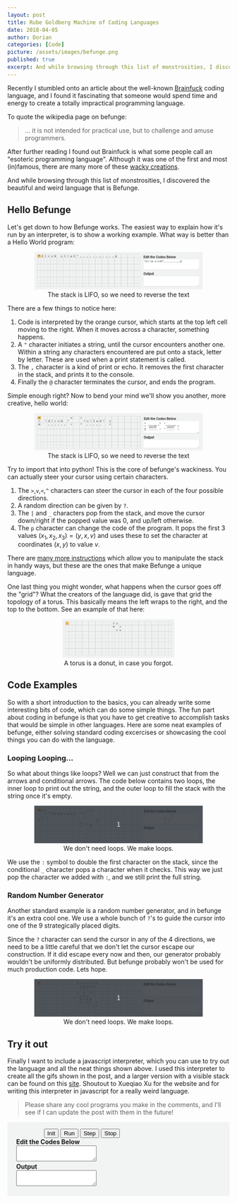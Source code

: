 ```yaml
---
layout: post
title: Rube Goldberg Machine of Coding Languages
date: 2018-04-05
author: Dorian
categories: [Code]
picture: /assets/images/befunge.png
published: true
excerpt: And while browsing through this list of monstrosities, I discovered the beautiful and weird language that is Befunge.
---
```


Recently I stumbled onto an article about the well-known [Brainfuck](https://www.wikiwand.com/en/Brainfuck) coding language, and I found it fascinating that someone would spend time and energy to create a totally impractical programming language. 

To quote the wikipedia page on befunge:

>... it is not intended for practical use, but to challenge and amuse programmers. 

After further reading I found out Brainfuck is what some people call an "esoteric programming language". Although it was one of the first and most (in)famous, there are many more of these [wacky creations](https://www.wikiwand.com/en/Esoteric_programming_language). 

And while browsing through this list of monstrosities, I discovered the beautiful and weird language that is Befunge.

## Hello Befunge

Let's get down to how Befunge works. The easiest way to explain how it's run by an interpreter, is to show a working example. What way is better than a Hello World program:

<figure style="text-align: center;">
    <img src="/assets/images/hello_world1.gif" style="width: 90%;">
    <figcaption> The stack is LIFO, so we need to reverse the text </figcaption>
</figure>

There are a few things to notice here:

1. Code is interpreted by the orange cursor, which starts at the top left cell moving to the right. When it moves across a character, something happens. 
2. A `"` character initiates a string, until the cursor encounters another one. Within a string any characters encountered are put onto a stack, letter by letter. These are used when a print statement is called.
3. The `,` character is a kind of print or echo. It removes the first character in the stack, and prints it to the console.
4. Finally the `@` character terminates the cursor, and ends the program.

Simple enough right? Now to bend your mind we'll show you another, more creative, hello world:

<figure style="text-align: center;">
    <img src="/assets/images/hello_world2.gif" style="width: 90%;">
    <figcaption> The stack is LIFO, so we need to reverse the text </figcaption>
</figure>

Try to import that into python! This is the core of befunge's wackiness. You can actually steer your cursor using certain characters.

1. The `>`,`v`,`<`,`^` characters can steer the cursor in each of the four possible directions.
2. A random direction can be given by `?`.
3. The `|` and `_` characters pop from the stack, and move the cursor down/right if the popped value was 0, and up/left otherwise.
4. The `p` character can change the code of the program. It pops the first 3 values $(x_1,x_2,x_3) = (y,x,v)$ and uses these to set the character at coordinates $(x,y)$ to value $v$.

There are [many more instructions](https://www.wikiwand.com/en/Befunge#/Befunge-93_instruction_list) which allow you to manipulate the stack in handy ways, but these are the ones that make Befunge a unique language.

One last thing you might wonder, what happens when the cursor goes off the "grid"? What the creators of the language did, is gave that grid the topology of a torus. This basically means the left wraps to the right, and the top to the bottom. See an example of that here:

<figure style="text-align: center;">
    <img src="/assets/images/torus.gif" style="width: 60%;">
    <figcaption> A torus is a donut, in case you forgot. </figcaption>
</figure>

## Code Examples

So with a short introduction to the basics, you can already write some interesting bits of code, which can do some simple things. The fun part about coding in befunge is that you have to get creative to accomplish tasks that would be simple in other languages. Here are some neat examples of befunge, either solving standard coding excercises or showcasing the cool things you can do with the language.

### Looping Looping...

So what about things like loops? Well we can just construct that from the arrows and conditional arrows. The code below contains two loops, the inner loop to print out the string, and the outer loop to fill the stack with the string once it's empty.

<figure style="text-align: center;">
    <img src="/assets/images/loop.gif" style="width: 90%;">
    <figcaption> We don't need loops. We make loops. </figcaption>
</figure>

We use the `:` symbol to double the first character on the stack, since the conditional `_` character pops a character when it checks. This way we just pop the character we added with `:`, and we still print the full string.

### Random Number Generator

Another standard example is a random number generator, and in befunge it's an extra cool one. We use a whole bunch of `?`'s to guide the cursor into one of the 9 strategically placed digits. 

Since the `?` character can send the cursor in any of the 4 directions, we need to be a little careful that we don't let the cursor escape our construction. If it did escape every now and then, our generator probably wouldn't be uniformly distributed. But befunge probably won't be used for much production code. Lets hope.

<figure style="text-align: center;">
    <img src="/assets/images/rng.gif" style="width: 90%;">
    <figcaption> We don't need loops. We make loops. </figcaption>
</figure>

## Try it out

Finally I want to include a javascript interpreter, which you can use to try out the language and all the neat things shown above. I used this interpreter to create all the gifs shown in the post, and a larger version with a visible stack can be found on this [site](http://qiao.github.io/javascript-playground/visual-befunge93-interpreter/). Shoutout to Xueqiao Xu for the website and for writing this interpreter in javascript for a really weird language.

> Please share any cool programs you make in the comments, and I'll see if I can update the post with them in the future!

<script type="text/javascript" src="/assets/javascript/befunge.js"></script>

<div id="main" style="background-color: rgb(242, 243, 243); padding: 15px; border-radius: 5px; display: flex; flex-wrap: wrap;">
    <div style="flex: 0 0 65%; text-align: center;">
        <canvas id="canvas" width="420" height="150" style="padding: 0px 0px 15px 0px;"></canvas>
        <button id="initbutton">Init</button>
        <button id="runbutton">Run</button>
        <button id="stepbutton">Step</button>
        <button id="stopbutton">Stop</button>
    </div>
    <div id="left" style="flex: 0 0 35%; padding: 0px 5px 5px 5px;">
        <b>Edit the Codes Below</b>
        <textarea id="codebox"></textarea>
        <b>Output</b>
        <textarea id="output" readonly="true"></textarea>
    </div>
</div>

<script type="text/javascript">
    init_func = window.onload
    window.onload = function() {
        init_func()
        codeBox = document.getElementById("codebox");
        codeBox.value = `"dlroW olleH",,,,,,,,,,,@`
    }
</script>
